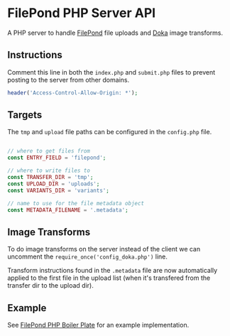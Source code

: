 # FilePond PHP Server API

A PHP server to handle [FilePond](https:pqina.nl/filepond) file uploads and [Doka](https://pqina.nl/doka) image transforms.


## Instructions

Comment this line in both the `index.php` and `submit.php` files to prevent posting to the server from other domains.

```php
header('Access-Control-Allow-Origin: *');
```


## Targets

The `tmp` and `upload` file paths can be configured in the `config.php` file.

```php

// where to get files from
const ENTRY_FIELD = 'filepond';

// where to write files to
const TRANSFER_DIR = 'tmp';
const UPLOAD_DIR = 'uploads';
const VARIANTS_DIR = 'variants';

// name to use for the file metadata object
const METADATA_FILENAME = '.metadata';

```


## Image Transforms

To do image transforms on the server instead of the client we can uncomment the `require_once('config_doka.php')` line.

Transform instructions found in the `.metadata` file are now automatically applied to the first file in the upload list (when it's transfered from the transfer dir to the upload dir).


## Example

See [FilePond PHP Boiler Plate](https://github.com/pqina/filepond-boilerplate-php) for an example implementation.